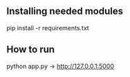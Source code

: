 ## Installing needed modules

pip install -r requirements.txt

## How to run

python app.py -> http://127.0.0.1:5000
